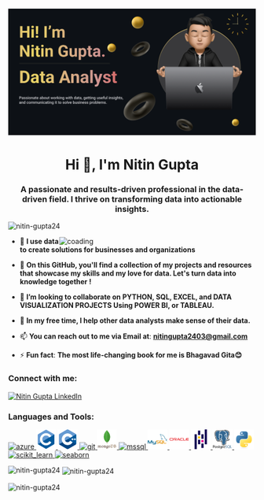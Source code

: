![logo](https://github.com/Nitin-Gupta24/Nitin-Gupta24/blob/main/Banner.png)
<h1 align="center">Hi 👋, I'm Nitin Gupta</h1>
<h3 align="center">A passionate and results-driven professional in the data-driven field. I thrive on transforming data into actionable insights.</h3>

<p align="left"> <img src="https://komarev.com/ghpvc/?username=nitin-gupta24&label=Profile%20views&color=0e75b6&style=flat" alt="nitin-gupta24" /> </p>

<img align="right" alt="coading" width="400" src="https://user-images.githubusercontent.com/55389276/140866485-8fb1c876-9a8f-4d6a-98dc-08c4981eaf70.gif">

- 👀 **I use data to create solutions for businesses and organizations**
- 🌱 **On this GitHub, you'll find a collection of my projects and resources that showcase my skills and my love for data. Let's turn data into knowledge together !**
- 👯 **I’m looking to collaborate on PYTHON, SQL, EXCEL, and DATA VISUALIZATION PROJECTS Using POWER BI, or TABLEAU.**

- 🤝 **In my free time, I help other data analysts make sense of their data.**

- 📫 **You can reach out to me via Email at**: **nitingupta2403@gmail.com**

- ⚡ **Fun fact**: **The most life-changing book for me is Bhagavad Gita😊**

<h3 align="left">Connect with me:</h3>
<p align="left">
<a href="https://www.linkedin.com/in/nitin-gupta-ng24" target="_blank"><img align="center" src="https://raw.githubusercontent.com/rahuldkjain/github-profile-readme-generator/master/src/images/icons/Social/linked-in-alt.svg" alt="Nitin Gupta LinkedIn" height="30" width="40" /></a>
</p>

<h3 align="left">Languages and Tools:</h3>
<p align="left"> <a href="https://azure.microsoft.com/en-in/" target="_blank" rel="noreferrer"> <img src="https://www.vectorlogo.zone/logos/microsoft_azure/microsoft_azure-icon.svg" alt="azure" width="40" height="40"/> </a> <a href="https://www.cprogramming.com/" target="_blank" rel="noreferrer"> <img src="https://raw.githubusercontent.com/devicons/devicon/master/icons/c/c-original.svg" alt="c" width="40" height="40"/> </a> <a href="https://www.w3schools.com/cpp/" target="_blank" rel="noreferrer"> <img src="https://raw.githubusercontent.com/devicons/devicon/master/icons/cplusplus/cplusplus-original.svg" alt="cplusplus" width="40" height="40"/> </a> <a href="https://git-scm.com/" target="_blank" rel="noreferrer"> <img src="https://www.vectorlogo.zone/logos/git-scm/git-scm-icon.svg" alt="git" width="40" height="40"/> </a> <a href="https://www.mongodb.com/" target="_blank" rel="noreferrer"> <img src="https://raw.githubusercontent.com/devicons/devicon/master/icons/mongodb/mongodb-original-wordmark.svg" alt="mongodb" width="40" height="40"/> </a> <a href="https://www.microsoft.com/en-us/sql-server" target="_blank" rel="noreferrer"> <img src="https://www.svgrepo.com/show/303229/microsoft-sql-server-logo.svg" alt="mssql" width="40" height="40"/> </a> <a href="https://www.mysql.com/" target="_blank" rel="noreferrer"> <img src="https://raw.githubusercontent.com/devicons/devicon/master/icons/mysql/mysql-original-wordmark.svg" alt="mysql" width="40" height="40"/> </a> <a href="https://www.oracle.com/" target="_blank" rel="noreferrer"> <img src="https://raw.githubusercontent.com/devicons/devicon/master/icons/oracle/oracle-original.svg" alt="oracle" width="40" height="40"/> </a> <a href="https://pandas.pydata.org/" target="_blank" rel="noreferrer"> <img src="https://raw.githubusercontent.com/devicons/devicon/2ae2a900d2f041da66e950e4d48052658d850630/icons/pandas/pandas-original.svg" alt="pandas" width="40" height="40"/> </a> <a href="https://www.postgresql.org" target="_blank" rel="noreferrer"> <img src="https://raw.githubusercontent.com/devicons/devicon/master/icons/postgresql/postgresql-original-wordmark.svg" alt="postgresql" width="40" height="40"/> </a> <a href="https://www.python.org" target="_blank" rel="noreferrer"> <img src="https://raw.githubusercontent.com/devicons/devicon/master/icons/python/python-original.svg" alt="python" width="40" height="40"/> </a> <a href="https://scikit-learn.org/" target="_blank" rel="noreferrer"> <img src="https://upload.wikimedia.org/wikipedia/commons/0/05/Scikit_learn_logo_small.svg" alt="scikit_learn" width="40" height="40"/> </a> <a href="https://seaborn.pydata.org/" target="_blank" rel="noreferrer"> <img src="https://seaborn.pydata.org/_images/logo-mark-lightbg.svg" alt="seaborn" width="40" height="40"/> </a> </p>

<p><img align="left" src="https://github-readme-stats.vercel.app/api/top-langs?username=nitin-gupta24&show_icons=true&locale=en&layout=compact" alt="nitin-gupta24" /></p>

<p>&nbsp;<img align="center" src="https://github-readme-stats.vercel.app/api?username=nitin-gupta24&show_icons=true&locale=en" alt="nitin-gupta24" /></p>

<p><img align="center" src="https://github-readme-streak-stats.herokuapp.com/?user=nitin-gupta24&" alt="nitin-gupta24" /></p>

